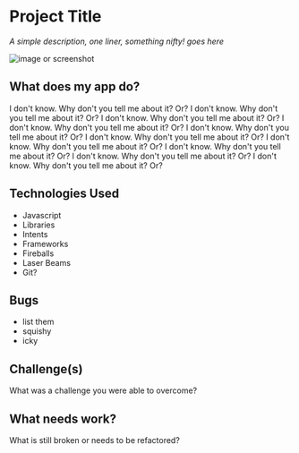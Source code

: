 # Project Title

_A simple description, one liner, something nifty! goes here_

![image or screenshot](https://media.giphy.com/media/eCqFYAVjjDksg/giphy.gif)

## What does my app do?

I don't know. Why don't you tell me about it? Or? I don't know. Why don't you tell me about it? Or? I don't know. Why don't you tell me about it? Or? I don't know. Why don't you tell me about it? Or? I don't know. Why don't you tell me about it? Or? I don't know. Why don't you tell me about it? Or? I don't know. Why don't you tell me about it? Or? I don't know. Why don't you tell me about it? Or? I don't know. Why don't you tell me about it? Or? I don't know. Why don't you tell me about it? Or? 

## Technologies Used

- Javascript
- Libraries
- Intents
- Frameworks
- Fireballs
- Laser Beams
- Git?

## Bugs

- list them
- squishy
- icky

## Challenge(s)

What was a challenge you were able to overcome?

## What needs work?

What is still broken or needs to be refactored?
